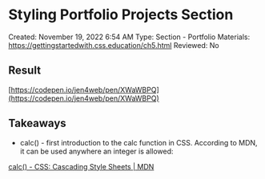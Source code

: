 # Styling Portfolio Projects Section

Created: November 19, 2022 6:54 AM
Type: Section - Portfolio
Materials: https://gettingstartedwith.css.education/ch5.html
Reviewed: No

## Result

[https://codepen.io/jen4web/pen/XWaWBPQ](https://codepen.io/jen4web/pen/XWaWBPQ)

## Takeaways

- calc() - first introduction to the calc function in CSS. According to MDN, it can be used anywhere an integer is allowed:

[calc() - CSS&colon; Cascading Style Sheets | MDN](https://developer.mozilla.org/en-US/docs/Web/CSS/calc)